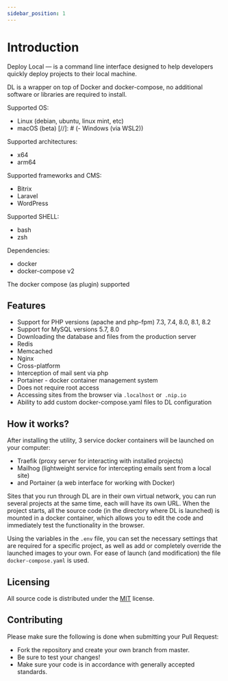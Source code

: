 ```yaml
---
sidebar_position: 1
---
```


# Introduction

Deploy Local — is a command line interface designed to help developers quickly deploy projects to their local machine.

DL is a wrapper on top of Docker and docker-compose, no additional software or libraries are required to install.

Supported OS:
- Linux (debian, ubuntu, linux mint, etc)
- macOS (beta)
[//]: # (- Windows &#40;via WSL2&#41;)

Supported architectures:
- x64
- arm64

Supported frameworks and CMS:
- Bitrix
- Laravel
- WordPress

Supported SHELL:
- bash
- zsh

Dependencies:
- docker
- docker-compose v2

The docker compose (as plugin) supported

## Features
- Support for PHP versions (apache and php-fpm) 7.3, 7.4, 8.0, 8.1, 8.2
- Support for MySQL versions 5.7, 8.0
- Downloading the database and files from the production server
- Redis
- Memcached
- Nginx
- Cross-platform
- Interception of mail sent via php
- Portainer - docker container management system
- Does not require root access
- Accessing sites from the browser via `.localhost` or` .nip.io`
- Ability to add custom docker-compose.yaml files to DL configuration

## How it works?
After installing the utility, 3 service docker containers will be launched on your computer:
- Traefik (proxy server for interacting with installed projects)
- Mailhog (lightweight service for intercepting emails sent from a local site)
- and Portainer (a web interface for working with Docker)

Sites that you run through DL are in their own virtual network, you can run several projects at the same time, each will have its own URL.
When the project starts, all the source code (in the directory where DL is launched) is mounted in a docker container, which allows you to edit the code and immediately test the functionality in the browser.

Using the variables in the `.env` file, you can set the necessary settings that are required for a specific project, as well as add or completely override the launched images to your own. For ease of launch (and modification) the file `docker-compose.yaml` is used.

## Licensing
All source code is distributed under the [MIT](https://github.com/local-deploy/dl/blob/master/LICENSE) license.

## Contributing

Please make sure the following is done when submitting your Pull Request:
- Fork the repository and create your own branch from master.
- Be sure to test your changes!
- Make sure your code is in accordance with generally accepted standards.
